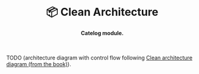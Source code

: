<br>
<div align="center">
    <h1>📦 Clean Architecture</h1>
    <strong>Catelog module.</strong>
</div>
<br>
<br>

TODO (architecture diagram with control flow following [Clean architecture diagram (from the book)](https://i.sstatic.net/K44FQ.jpg)).
